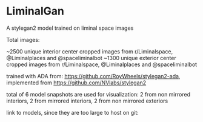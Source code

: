 # LiminalGan
A stylegan2 model trained on liminal space images

Total images: 

~2500 unique interior center cropped images from r/Liminalspace, @Liminalplaces and @spaceliminalbot
~1300 unique exterior center cropped images from r/Liminalspace, @Liminalplaces and @spaceliminalbot

trained with ADA from: https://github.com/RoyWheels/stylegan2-ada, implemented from https://github.com/NVlabs/stylegan2

total of 6 model snapshots are used for visualization: 2 from non mirrored interiors,  2 from mirrored interiors, 2 from non mirrored exteriors

link to models, since they are too large to host on git:

